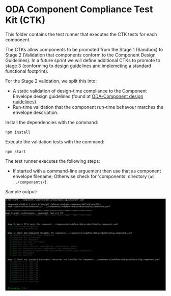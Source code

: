 # ODA Component Compliance Test Kit (CTK)

This folder contains the test runner that executes the CTK tests for each component.

The CTKs allow components to be promoted from the Stage 1 (Sandbox) to Stage 2 (Validation that components conform to the Component Design Guidelines). In a future sprint we will define additional CTKs to promote to stage 3  (conforming to design guidelines and implemeting a standard functional footprint).

For the Stage 2 validation, we split this into:
* A static validation of design-time compliance to the Component Envelope design guidelines (found at [ODA-Component design guidelines](../oda-ca-docs/ODAComponentDesignGuidelines.md)).
* Run-time validation that the component run-time behavour matches the envelope description.




Install the dependencies with the command:

``` 
npm install
```

Execute the validation tests with the command:
```
npm start
```

The test runner executes the following steps:

* If started with a command-line arguement then use that as component envelope filename; Otherwise check for 'components' directory (`at ../components/`).

Sample output:

![Sample output](sampleOutput.png)
